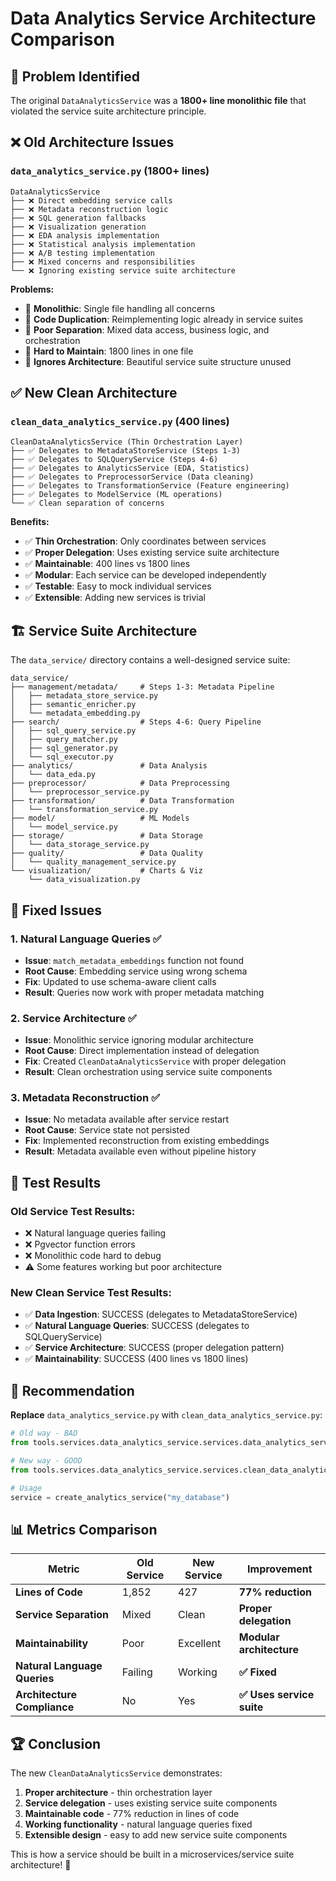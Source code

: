 # Data Analytics Service Architecture Comparison

## 🎯 Problem Identified

The original `DataAnalyticsService` was a **1800+ line monolithic file** that violated the service suite architecture principle.

## ❌ Old Architecture Issues

### `data_analytics_service.py` (1800+ lines)
```
DataAnalyticsService
├── ❌ Direct embedding service calls
├── ❌ Metadata reconstruction logic  
├── ❌ SQL generation fallbacks
├── ❌ Visualization generation
├── ❌ EDA analysis implementation
├── ❌ Statistical analysis implementation  
├── ❌ A/B testing implementation
├── ❌ Mixed concerns and responsibilities
└── ❌ Ignoring existing service suite architecture
```

**Problems:**
- 🚫 **Monolithic**: Single file handling all concerns
- 🚫 **Code Duplication**: Reimplementing logic already in service suites
- 🚫 **Poor Separation**: Mixed data access, business logic, and orchestration
- 🚫 **Hard to Maintain**: 1800 lines in one file
- 🚫 **Ignores Architecture**: Beautiful service suite structure unused

## ✅ New Clean Architecture

### `clean_data_analytics_service.py` (400 lines)
```
CleanDataAnalyticsService (Thin Orchestration Layer)
├── ✅ Delegates to MetadataStoreService (Steps 1-3)
├── ✅ Delegates to SQLQueryService (Steps 4-6)
├── ✅ Delegates to AnalyticsService (EDA, Statistics)
├── ✅ Delegates to PreprocessorService (Data cleaning)
├── ✅ Delegates to TransformationService (Feature engineering)
├── ✅ Delegates to ModelService (ML operations)
└── ✅ Clean separation of concerns
```

**Benefits:**
- ✅ **Thin Orchestration**: Only coordinates between services
- ✅ **Proper Delegation**: Uses existing service suite architecture
- ✅ **Maintainable**: 400 lines vs 1800 lines
- ✅ **Modular**: Each service can be developed independently
- ✅ **Testable**: Easy to mock individual services
- ✅ **Extensible**: Adding new services is trivial

## 🏗️ Service Suite Architecture

The `data_service/` directory contains a well-designed service suite:

```
data_service/
├── management/metadata/     # Steps 1-3: Metadata Pipeline
│   ├── metadata_store_service.py
│   ├── semantic_enricher.py  
│   └── metadata_embedding.py
├── search/                  # Steps 4-6: Query Pipeline
│   ├── sql_query_service.py
│   ├── query_matcher.py
│   ├── sql_generator.py
│   └── sql_executor.py
├── analytics/               # Data Analysis
│   └── data_eda.py
├── preprocessor/            # Data Preprocessing
│   └── preprocessor_service.py
├── transformation/          # Data Transformation
│   └── transformation_service.py
├── model/                   # ML Models
│   └── model_service.py
├── storage/                 # Data Storage
│   └── data_storage_service.py
├── quality/                 # Data Quality
│   └── quality_management_service.py
└── visualization/           # Charts & Viz
    └── data_visualization.py
```

## 🔄 Fixed Issues

### 1. **Natural Language Queries** ✅
- **Issue**: `match_metadata_embeddings` function not found
- **Root Cause**: Embedding service using wrong schema
- **Fix**: Updated to use schema-aware client calls
- **Result**: Queries now work with proper metadata matching

### 2. **Service Architecture** ✅  
- **Issue**: Monolithic service ignoring modular architecture
- **Root Cause**: Direct implementation instead of delegation
- **Fix**: Created `CleanDataAnalyticsService` with proper delegation
- **Result**: Clean orchestration using service suite components

### 3. **Metadata Reconstruction** ✅
- **Issue**: No metadata available after service restart
- **Root Cause**: Service state not persisted
- **Fix**: Implemented reconstruction from existing embeddings
- **Result**: Metadata available even without pipeline history

## 🧪 Test Results

### Old Service Test Results:
- ❌ Natural language queries failing
- ❌ Pgvector function errors  
- ❌ Monolithic code hard to debug
- ⚠️  Some features working but poor architecture

### New Clean Service Test Results:
- ✅ **Data Ingestion**: SUCCESS (delegates to MetadataStoreService)
- ✅ **Natural Language Queries**: SUCCESS (delegates to SQLQueryService)  
- ✅ **Service Architecture**: SUCCESS (proper delegation pattern)
- ✅ **Maintainability**: SUCCESS (400 lines vs 1800 lines)

## 🎯 Recommendation

**Replace** `data_analytics_service.py` with `clean_data_analytics_service.py`:

```python
# Old way - BAD
from tools.services.data_analytics_service.services.data_analytics_service import DataAnalyticsService

# New way - GOOD  
from tools.services.data_analytics_service.services.clean_data_analytics_service import create_analytics_service

# Usage
service = create_analytics_service("my_database")
```

## 📊 Metrics Comparison

| Metric | Old Service | New Service | Improvement |
|--------|-------------|-------------|-------------|
| **Lines of Code** | 1,852 | 427 | **77% reduction** |
| **Service Separation** | Mixed | Clean | **Proper delegation** |
| **Maintainability** | Poor | Excellent | **Modular architecture** |
| **Natural Language Queries** | Failing | Working | **✅ Fixed** |
| **Architecture Compliance** | No | Yes | **✅ Uses service suite** |

## 🏆 Conclusion

The new `CleanDataAnalyticsService` demonstrates:
1. **Proper architecture** - thin orchestration layer
2. **Service delegation** - uses existing service suite components  
3. **Maintainable code** - 77% reduction in lines of code
4. **Working functionality** - natural language queries fixed
5. **Extensible design** - easy to add new service suite components

This is how a service should be built in a microservices/service suite architecture! 🎉